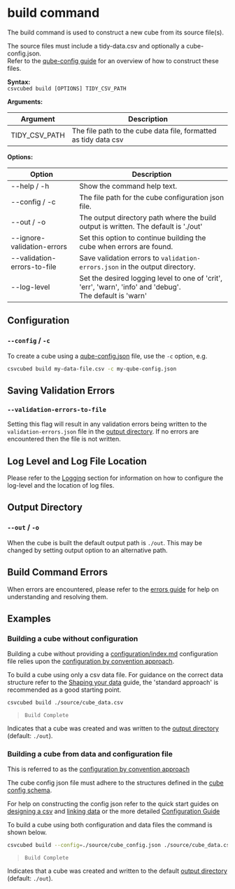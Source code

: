 # build command

The build command is used to construct a new cube from its source file(s).  

The source files must include a tidy-data.csv and optionally a cube-config.json.  
Refer to the [qube-config guide](../configuration/index.md) for an overview of how to construct these files.

**Syntax:**  
``csvcubed build [OPTIONS] TIDY_CSV_PATH``

**Arguments:**

| Argument      | Description                                                     |
|---------------|-----------------------------------------------------------------|
| TIDY_CSV_PATH | The file path to the cube data file, formatted as tidy data csv |

**Options:**

| Option                      | Description                                                                                                     |
|-----------------------------|-----------------------------------------------------------------------------------------------------------------|
| --help / -h                 | Show the command help text.                                                                                     |
| --config / -c               | The file path for the cube configuration json file.                                                             |
| --out / -o                  | The output directory path where the build output is written. The default is './out'                             |
| --ignore-validation-errors  | Set this option to continue building the cube when errors are found.                                            |
| --validation-errors-to-file | Save validation errors to `validation-errors.json` in the output directory.                                     |
| --log-level                 | Set the desired logging level to one of 'crit', 'err', 'warn', 'info' and 'debug'.  <br/> The default is 'warn' |

## Configuration

### `--config` / `-c`

To create a cube using a [qube-config.json](../configuration/qube-config.md) file, use the `-c` option, e.g.

```bash
csvcubed build my-data-file.csv -c my-qube-config.json
```

## Saving Validation Errors
### `--validation-errors-to-file`

Setting this flag will result in any validation errors being written to the `validation-errors.json` file in the [output directory](#output-directory).  If no errors are encountered then the file is not written.

## Log Level and Log File Location

Please refer to the [Logging](./logging.md) section for information on how to configure the log-level and the location of log files.

## Output Directory

### `--out` / `-o`

When the cube is built the default output path is `./out`. This may be changed by setting output option to an alternative path.

## Build Command Errors

When errors are encountered, please refer to the [errors guide](../../guides/errors/index.md) for help on understanding and resolving them.

## Examples

### Building a cube without configuration

Building a cube without providing a [configuration/index.md](../configuration/qube-config.md) configuration file relies upon the [configuration by convention approach](../configuration/convention.md).

To build a cube using only a csv data file. For guidance on the correct data structure refer to the [Shaping your data](../shape-data.md) guide, the 'standard approach' is recommended as a good starting point.

```bash
csvcubed build ./source/cube_data.csv
```

> `Build Complete`

Indicates that a cube was created and was written to the [output directory](#output-directory) (default: `./out`).

### Building a cube from data and configuration file

This is referred to as the [configuration by convention approach](../configuration/convention.md)  

The cube config json file must adhere to the structures defined in the [cube config schema](https://purl.org/csv-cubed/qube-config/v1.0).  

For help on constructing the config json refer to the quick start guides on [designing a csv](../../quick-start/designing-csv.md) and [linking data](../../quick-start/linking-data.md) or the more detailed [Configuration Guide](../configuration/qube-config.md)

To build a cube using both configuration and data files the command is shown below.  

```bash
csvcubed build --config=./source/cube_config.json ./source/cube_data.csv
```

> `Build Complete`

Indicates that a cube was created and written to the default [output directory](#output-directory) (default: `./out`).
